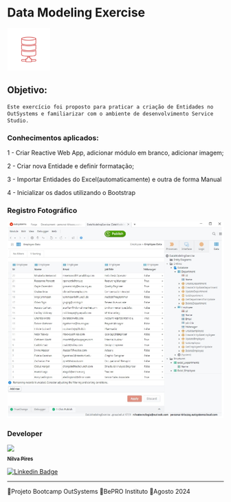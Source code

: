 # Data Modeling Exercise

<img text-align="center" src="img/data.png"  width="100px" height="100px"/>


## Objetivo:
    Este exercício foi proposto para praticar a criação de Entidades no OutSystems e familiarizar com o ambiente de desenvolvimento Service Studio.

### Conhecimentos aplicados:

1 - Criar  Reactive Web App, adicionar módulo em branco, adicionar imagem;

2 - Criar nova Entidade e definir formatação;

3 - Importar Entidades do Excel(automaticamente) e outra de forma Manual

4 - Inicializar os dados utilizando o Bootstrap


### Registro Fotográfico
<img src="img/registro.jpg">


### Developer 

[<img src="https://avatars.githubusercontent.com/u/71607298?v=4" width=115><br><sub>**Nilva Pires**</sub>](https://github.com/nilva2020)   

[![Linkedin Badge](https://img.shields.io/badge/-LinkedIn-blue?style=flat-square&logo=Linkedin&logoColor=white&link=https://www.linkedin.com/in/nilva-pires/)](https://www.linkedin.com/in/nilva-pires/)

---

<p text-align="center">🔸Projeto Bootcamp OutSystems 🔸BePRO Instituto 🔸Agosto 2024</p>
